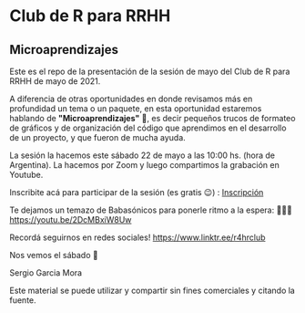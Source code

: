 # Club de R para RRHH
## Microaprendizajes

Este es el repo de la presentación de la sesión de mayo del Club de R para RRHH de mayo de 2021.

A diferencia de otras oportunidades en donde revisamos más en profundidad un tema o un paquete, en esta oportunidad estaremos hablando de **"Microaprendizajes"** 🤏, es decir pequeños trucos de formateo de gráficos y de organización del código que aprendimos en el desarrollo de un proyecto, y que fueron de mucha ayuda.

La sesión la hacemos este sábado 22 de mayo a las 10:00 hs. (hora de Argentina). La hacemos por Zoom y luego compartimos la grabación en Youtube.

Inscribite acá para participar de la sesión (es gratis 😉) : [Inscripción](https://forms.gle/M6ZSMYJvHVXSS85cA)

Te dejamos un temazo de Babasónicos para ponerle ritmo a la espera: 💃🕺✨ https://youtu.be/2DcMBxiW8Uw

Recordá seguirnos en redes sociales! https://www.linktr.ee/r4hrclub


Nos vemos el sábado 🙌


Sergio Garcia Mora

Este material se puede utilizar y compartir sin fines comerciales y citando la fuente.

